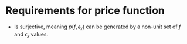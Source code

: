 # Requirements for price function

- Is surjective, meaning $p(f, \epsilon_x)$  can be generated by a non-unit set of $f$ and $\epsilon_x$ values.